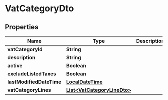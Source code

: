 
# VatCategoryDto

## Properties
Name | Type | Description | Notes
------------ | ------------- | ------------- | -------------
**vatCategoryId** | **String** |  |  [optional]
**description** | **String** |  |  [optional]
**active** | **Boolean** |  |  [optional]
**excludeListedTaxes** | **Boolean** |  |  [optional]
**lastModifiedDateTime** | [**LocalDateTime**](LocalDateTime.md) |  |  [optional]
**vatCategoryLines** | [**List&lt;VatCategoryLineDto&gt;**](VatCategoryLineDto.md) |  |  [optional]



